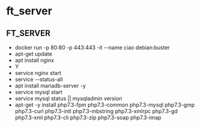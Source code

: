 # ft_server
<html>
   <head></head>
<body>
<h2>FT_SERVER</h2>
<ul>
<li>docker run -p 80:80 -p 443:443 -it --name ciao debian:buster</li>
<li>apt-get update</li>
<li>apt install nginx</li>
<li>Y</li>
<li>service nginx start</li>
<li>service --status-all</li>
<li>apt install mariadb-server -y</li>
<li>service mysql start</li>
<li>service mysql status || mysqladmin version</li>
<li>apt-get -y install php7.3-fpm php7.3-common php7.3-mysql php7.3-gmp php7.3-curl php7.3-intl php7.3-mbstring php7.3-xmlrpc php7.3-gd php7.3-xml php7.3-cli php7.3-zip php7.3-soap php7.3-imap
 </ul>
 </body>
 </html>
